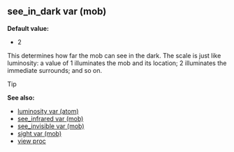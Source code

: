 ## see_in_dark var (mob)

**Default value:**
+   2


This determines how far the mob can see in the dark. The scale
is just like luminosity: a value of 1 illuminates the mob and its
location; 2 illuminates the immediate surrounds; and so on.

> [!TIP] 
> **See also:**
> +   [luminosity var (atom)](/ref/atom/var/luminosity.md) 
> +   [see_infrared var (mob)](/ref/mob/var/see_infrared.md) 
> +   [see_invisible var (mob)](/ref/mob/var/see_invisible.md) 
> +   [sight var (mob)](/ref/mob/var/sight.md) 
> +   [view proc](/ref/proc/view.md) <!-- -->